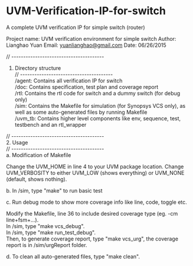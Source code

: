 # UVM-Verification-IP-for-switch  
A complete UVM verification IP for simple switch (router)  

Project name: UVM verification environment for simple switch 
Author: Lianghao Yuan 
Email: yuanlianghao@gmail.com 
Date: 06/26/2015  


// ---------------------------------------                                             
1. Directory structure        
// ---------------------------------------                                
/agent:      Contains all verification IP for switch   
/doc:        Contains specification, test plan and coverage report  
/rtl:        Contains the rtl code for switch and a dummy switch (for debug only)  
/sim:        Contains the Makefile for simulation (for Synopsys VCS only), as well as some auto-generated files by running Makefile   
/uvm_tb:     Contains higher level components like env, sequence, test, testbench and an rtl_wrapper   

// ---------------------------------------                    
2. Usage                   
// ---------------------------------------   
a. Modification of Makefile

Change the UVM_HOME in line 4 to your UVM package location. 
Change UVM_VERBOSITY to either UVM_LOW (shows everything) or UVM_NONE (default, shows nothing). 

b. In /sim, type "make" to run basic test 

c. Run debug mode to show more coverage info like line, code, toggle etc. 
  
Modify the Makefile, line 36 to include desired coverage type (eg. -cm line+fsm+...).     
In /sim, type "make vcs_debug".      
In /sim, type "make run_test_debug".    
Then, to generate coverage report, type "make vcs_urg", the coverage report is in /sim/urgReport folder. 

d. To clean all auto-generated files, type "make clean".  
